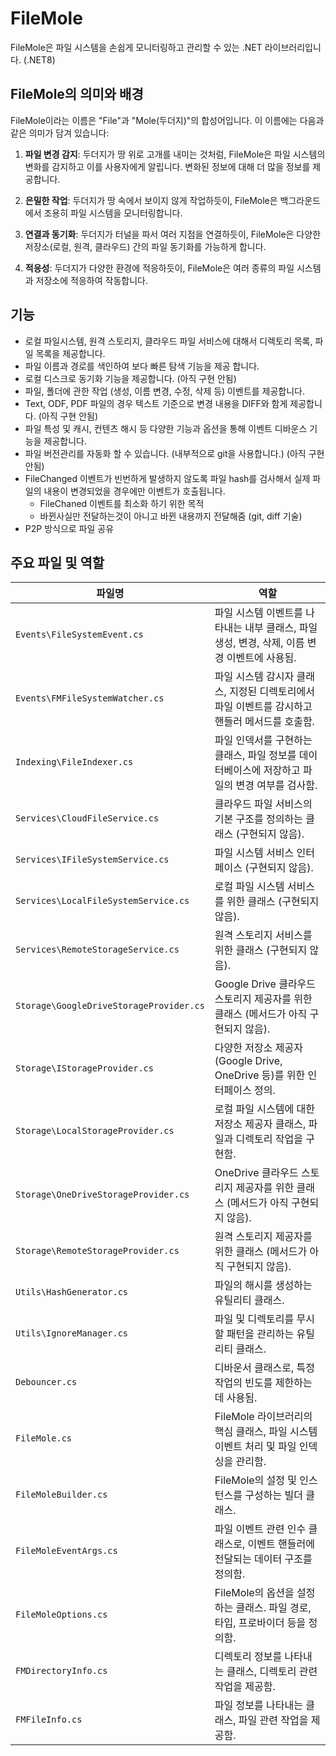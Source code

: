 # FileMole

FileMole은 파일 시스템을 손쉽게 모니터링하고 관리할 수 있는 .NET 라이브러리입니다. (.NET8)

## FileMole의 의미와 배경

FileMole이라는 이름은 "File"과 "Mole(두더지)"의 합성어입니다. 이 이름에는 다음과 같은 의미가 담겨 있습니다:

1. **파일 변경 감지**: 두더지가 땅 위로 고개를 내미는 것처럼, FileMole은 파일 시스템의 변화를 감지하고 이를 사용자에게 알립니다. 변화된 정보에 대해 더 많을 정보를 제공합니다.

2. **은밀한 작업**: 두더지가 땅 속에서 보이지 않게 작업하듯이, FileMole은 백그라운드에서 조용히 파일 시스템을 모니터링합니다.

3. **연결과 동기화**: 두더지가 터널을 파서 여러 지점을 연결하듯이, FileMole은 다양한 저장소(로컬, 원격, 클라우드) 간의 파일 동기화를 가능하게 합니다.

4. **적응성**: 두더지가 다양한 환경에 적응하듯이, FileMole은 여러 종류의 파일 시스템과 저장소에 적응하여 작동합니다.

## 기능
- 로컬 파일시스템, 원격 스토리지, 클라우드 파일 서비스에 대해서 디렉토리 목록, 파일 목록을 제공합니다.
- 파일 이름과 경로를 색인하여 보다 빠른 탐색 기능을 제공 합니다.
- 로컬 디스크로 동기화 기능을 제공합니다. (아직 구현 안됨)
- 파일, 폴더에 관한 작업 (생성, 이름 변경, 수정, 삭제 등) 이벤트를 제공합니다.
- Text, ODF, PDF 파일의 경우 텍스트 기준으로 변경 내용을 DIFF와 함게 제공합니다. (아직 구현 안됨)
- 파일 특성 및 캐시, 컨텐츠 해시 등 다양한 기능과 옵션을 통해 이벤트 디바운스 기능을 제공합니다.
- 파일 버전관리를 자동화 할 수 있습니다. (내부적으로 git을 사용합니다.) (아직 구현 안됨)
- FileChanged 이벤트가 빈번하게 발생하지 않도록 파일 hash를 검사해서 실제 파일의 내용이 변경되었을 경우에만 이벤트가 호출됩니다.
  - FileChaned 이벤트를 최소화 하기 위한 목적
  - 바뀐사실만 전달하는것이 아니고 바뀐 내용까지 전달해줌 (git, diff 기술)
- P2P 방식으로 파일 공유

## 주요 파일 및 역할

| 파일명 | 역할 |
|--------|------|
| `Events\FileSystemEvent.cs` | 파일 시스템 이벤트를 나타내는 내부 클래스, 파일 생성, 변경, 삭제, 이름 변경 이벤트에 사용됨. |
| `Events\FMFileSystemWatcher.cs` | 파일 시스템 감시자 클래스, 지정된 디렉토리에서 파일 이벤트를 감시하고 핸들러 메서드를 호출함. |
| `Indexing\FileIndexer.cs` | 파일 인덱서를 구현하는 클래스, 파일 정보를 데이터베이스에 저장하고 파일의 변경 여부를 검사함. |
| `Services\CloudFileService.cs` | 클라우드 파일 서비스의 기본 구조를 정의하는 클래스 (구현되지 않음). |
| `Services\IFileSystemService.cs` | 파일 시스템 서비스 인터페이스 (구현되지 않음). |
| `Services\LocalFileSystemService.cs` | 로컬 파일 시스템 서비스를 위한 클래스 (구현되지 않음). |
| `Services\RemoteStorageService.cs` | 원격 스토리지 서비스를 위한 클래스 (구현되지 않음). |
| `Storage\GoogleDriveStorageProvider.cs` | Google Drive 클라우드 스토리지 제공자를 위한 클래스 (메서드가 아직 구현되지 않음). |
| `Storage\IStorageProvider.cs` | 다양한 저장소 제공자(Google Drive, OneDrive 등)를 위한 인터페이스 정의. |
| `Storage\LocalStorageProvider.cs` | 로컬 파일 시스템에 대한 저장소 제공자 클래스, 파일과 디렉토리 작업을 구현함. |
| `Storage\OneDriveStorageProvider.cs` | OneDrive 클라우드 스토리지 제공자를 위한 클래스 (메서드가 아직 구현되지 않음). |
| `Storage\RemoteStorageProvider.cs` | 원격 스토리지 제공자를 위한 클래스 (메서드가 아직 구현되지 않음). |
| `Utils\HashGenerator.cs` | 파일의 해시를 생성하는 유틸리티 클래스. |
| `Utils\IgnoreManager.cs` | 파일 및 디렉토리를 무시할 패턴을 관리하는 유틸리티 클래스. |
| `Debouncer.cs` | 디바운서 클래스로, 특정 작업의 빈도를 제한하는 데 사용됨. |
| `FileMole.cs` | FileMole 라이브러리의 핵심 클래스, 파일 시스템 이벤트 처리 및 파일 인덱싱을 관리함. |
| `FileMoleBuilder.cs` | FileMole의 설정 및 인스턴스를 구성하는 빌더 클래스. |
| `FileMoleEventArgs.cs` | 파일 이벤트 관련 인수 클래스로, 이벤트 핸들러에 전달되는 데이터 구조를 정의함. |
| `FileMoleOptions.cs` | FileMole의 옵션을 설정하는 클래스. 파일 경로, 타입, 프로바이더 등을 정의함. |
| `FMDirectoryInfo.cs` | 디렉토리 정보를 나타내는 클래스, 디렉토리 관련 작업을 제공함. |
| `FMFileInfo.cs` | 파일 정보를 나타내는 클래스, 파일 관련 작업을 제공함. |